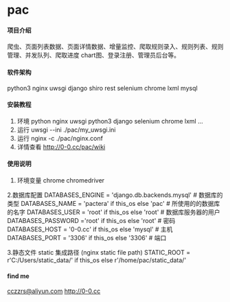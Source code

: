 # pac

#### 项目介绍
爬虫、页面列表数据、页面详情数据、增量监控、爬取规则录入、规则列表、规则管理、并发队列、爬取进度 chart图、登录注册、管理员后台等。

#### 软件架构
python3 nginx uwsgi django shiro rest selenium chrome lxml
mysql


#### 安装教程

1. 环境 python nginx uwsgi python3 django selenium chrome lxml ...
2. 运行 uwsgi --ini ./pac/my_uwsgi.ini
2. 运行 nginx -c ./pac/nginx.conf
3. 详情查看 http://0-0.cc/pac/wiki

#### 使用说明

1. 环境变量
    chrome
    chromedriver

2.数据库配置
    DATABASES_ENGINE =  'django.db.backends.mysql'  # 数据库的类型
    DATABASES_NAME =    'pactera'   if this_os else 'pac'              # 所使用的的数据库的名字
    DATABASES_USER =    'root'      if this_os else 'root'             # 数据库服务器的用户
    DATABASES_PASSWORD ='root'      if this_os else 'root'             # 密码
    DATABASES_HOST =    '0-0.cc'    if this_os else 'mysql'            # 主机
    DATABASES_PORT =    '3306'      if this_os else '3306'             # 端口

3.静态文件 static 集成路径 (nginx static file path)
    STATIC_ROOT = r'C:/Users/static_data/' if this_os else r'/home/pac/static_data/'

#### find me
cczzrs@aliyun.com
http://0-0.cc

